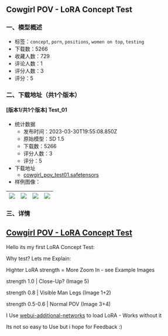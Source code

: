 ## Cowgirl POV - LoRA Concept Test
### 一、模型概述

- 标签：`concept`, `porn`, `positions`, `women on top`, `testing`
- 下载数：5266
- 收藏人数：729
- 评论人数：1
- 评分人数：3
- 评分：5

### 二、下载地址（共1个版本）

#### [版本1/共1个版本] Test_01

- 统计数据
  - 发布时间：2023-03-30T19:55:08.850Z
  - 原始模型：SD 1.5
  - 下载数：5266
  - 评分人数：3
  - 评分：5
- 下载地址
  - [cowgirl_pov_test01.safetensors](https://civitai.com/api/download/models/32142)
- 样例图像：

| <img src="https://image.civitai.com/xG1nkqKTMzGDvpLrqFT7WA/16f3d41a-d6f0-4a57-7a13-988186534f00/width=450/365855.jpeg" /> | <img src="https://image.civitai.com/xG1nkqKTMzGDvpLrqFT7WA/847cd741-221a-42fa-6ff4-fe5a29205d00/width=450/365859.jpeg" /> | <img src="https://image.civitai.com/xG1nkqKTMzGDvpLrqFT7WA/773a0c58-a612-44af-4df9-5b5189ad8f00/width=450/365858.jpeg" /> | <img src="https://image.civitai.com/xG1nkqKTMzGDvpLrqFT7WA/14dfb4f1-a7f9-46c2-74c1-eb2a578ba600/width=450/365857.jpeg" /> |
| ---- | ---- | ---- | ---- |


### 三、详情
<h2><strong><u>Cowgirl POV - LoRA Concept Test</u></strong></h2><p>Hello its my first LoRA Concept Test:</p><p>Why test? Lets me Explain:</p><p>Highter LoRA strength = More Zoom In - see Example Images</p><p></p><p>strength 1.0 | Close-Up? (Image 5)</p><p>strength 0.8 | Visible Man Legs (Image 1+2)</p><p>strength 0.5-0.6 | Normal POV (Image 3+4)</p><p></p><p>I Use <a rel="ugc" href="https://github.com/kohya-ss/sd-webui-additional-networks">webui-additional-networks</a> to load LoRA - Works without it</p><p>Its not so easy to Use but i hope for Feedback :)</p>